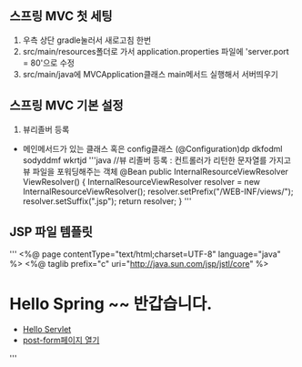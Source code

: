

## 스프링 MVC 첫 세팅
1. 우측 상단 gradle눌러서 새로고침 한번
2. src/main/resources폴더로 가서 application.properties 파일에
'server.port = 80'으로 수정
3. src/main/java에 MVCApplication클래스 main메서드 실행해서 서버띄우기

## 스프링 MVC 기본 설정
1. 뷰리졸버 등록
- 메인메서드가 있는 클래스 혹은 config클래스 (@Configuration)dp dkfodml sodyddmf wkrtjd
'''java
  //뷰 리졸버 등록 : 컨트롤러가 리턴한 문자열를 가지고 뷰 파일을 포워딩해주는 객체
  @Bean
  public InternalResourceViewResolver ViewResolver() {
  InternalResourceViewResolver resolver = new InternalResourceViewResolver();
  resolver.setPrefix("/WEB-INF/views/");
  resolver.setSuffix(".jsp");
  return resolver;
  }
  '''


## JSP 파일 템플릿
'''
<%@ page contentType="text/html;charset=UTF-8" language="java" %>
<%@ taglib prefix="c" uri="http://java.sun.com/jsp/jstl/core" %>

<!DOCTYPE html>
<html lang="ko">
<head>
    <meta charset="UTF-8">
    <title>Title</title>
</head>
<body>
    <h1>Hello Spring ~~ 반갑습니다.</h1>
    <ul>
        <li><a href="/hello?name=hong">Hello Servlet</a></li>
        <li><a href="/basic/post-form.html">post-form페이지 열기</a>
        </li>
    </ul>
</body>
</html>
'''